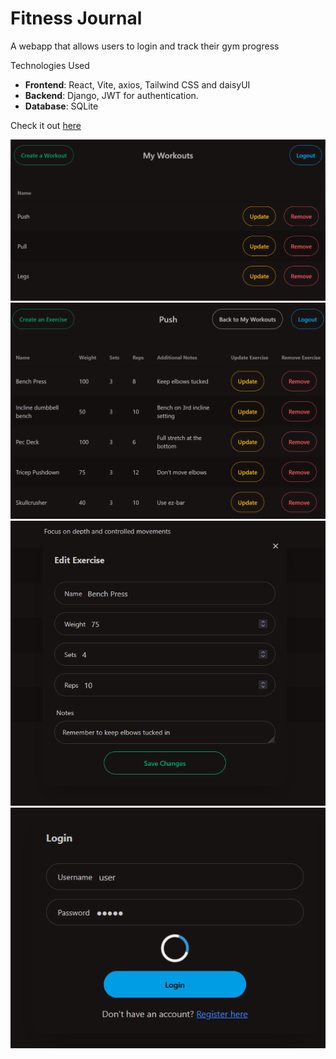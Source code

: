 # Fitness Journal

A webapp that allows users to login and track their gym progress

Technologies Used

-   **Frontend**: React, Vite, axios, Tailwind CSS and daisyUI
-   **Backend**: Django, JWT for authentication.
-   **Database**: SQLite

Check it out [here](fitness-journal-mu.vercel.app)

![Image of the workout page](./screenshots/ss4.png?raw=true)
![Image of the exercise page](./screenshots/ss6.png?raw=true)
![Image of edit exercise form](./screenshots/ss2.png?raw=true)
![Image of login form](./screenshots/ss3.png?raw=true)

